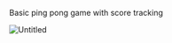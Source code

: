 Basic ping pong game with score tracking



![Untitled](https://user-images.githubusercontent.com/113591133/190930570-333722f7-fea1-44c6-8a73-275c9037eb4f.png)
